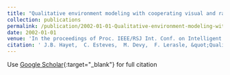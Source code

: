 ```yaml
---
title: "Qualitative environment modeling with cooperating visual and range sensors"
collection: publications
permalink: /publication/2002-01-01-Qualitative-environment-modeling-with-cooperating-visual-and-range-sensors
date: 2002-01-01
venue: 'In the proceedings of Proc. IEEE/RSJ Int. Conf. on Intelligent Robots ansd Systems (IROS&apos;02)'
citation: ' J.B. Hayet,  C. Esteves,  M. Devy,  F. Lerasle, &quot;Qualitative environment modeling with cooperating visual and range sensors.&quot; In the proceedings of Proc. IEEE/RSJ Int. Conf. on Intelligent Robots ansd Systems (IROS&amp;apos;02), 2002.'
---
```

Use [Google Scholar](https://scholar.google.com/scholar?q=Qualitative+environment+modeling+with+cooperating+visual+and+range+sensors){:target="_blank"} for full citation